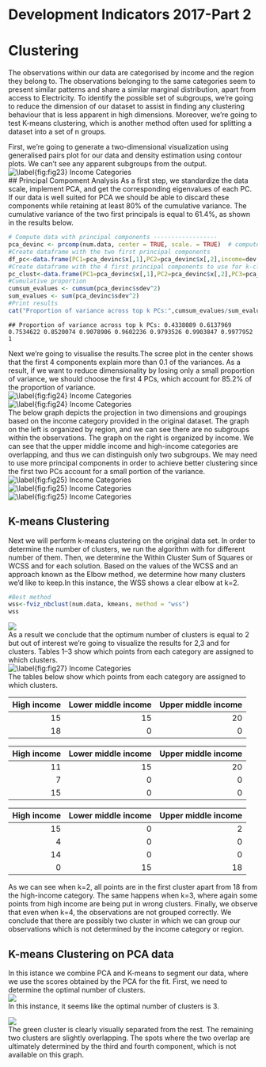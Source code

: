 Development Indicators 2017-Part 2
================

# Clustering

The observations within our data are categorised by income and the
region they belong to. The observations belonging to the same categories
seem to present similar patterns and share a similar marginal
distribution, apart from access to Electricity. To identify the possible
set of subgroups, we’re going to reduce the dimension of our dataset to
assist in finding any clustering behaviour that is less apparent in high
dimensions. Moreover, we’re going to test K-means clustering, which is
another method often used for splitting a dataset into a set of n
groups.

First, we’re going to generate a two-dimensional visualization using
generalised pairs plot for our data and density estimation using contour
plots. We can’t see any apparent subgroups from the output.
<img src="Development-Indicators-2017-PCA-Kclust_files/figure-gfm/Fig23-1.png" title="\label{fig:fig23} Income Categories" alt="\label{fig:fig23} Income Categories" style="display: block; margin: auto;" />
\## Principal Compoment Analysis As a first step, we standardize the
data scale, implement PCA, and get the corresponding eigenvalues of each
PC. If our data is well suited for PCA we should be able to discard
these components while retaining at least 80% of the cumulative
variance. The cumulative variance of the two first principals is equal
to 61.4%, as shown in the results below.

``` r
# Compute data with principal components ------------------
pca_devinc <- prcomp(num.data, center = TRUE, scale. = TRUE)  # compute principal components
#Create dataframe with the two first principal components 
df_pc<-data.frame(PC1=pca_devinc$x[,1],PC2=pca_devinc$x[,2],income=dev.inc$income,region=dev.inc$region)
#Create dataframe with the 4 first principal components to use for k-clustering
pc_clust<-data.frame(PC1=pca_devinc$x[,1],PC2=pca_devinc$x[,2],PC3=pca_devinc$x[,3],PC4=pca_devinc$x[,4])
#Cumulative proportion
cumsum_evalues <- cumsum(pca_devinc$sdev^2)
sum_evalues <- sum(pca_devinc$sdev^2)
#Print results
cat("Proportion of variance across top k PCs:",cumsum_evalues/sum_evalues,"\n")
```

    ## Proportion of variance across top k PCs: 0.4338089 0.6137969 0.7534622 0.8520074 0.9078906 0.9602236 0.9793526 0.9903847 0.9977952 1

Next we’re going to visualise the results.The scree plot in the center
shows that the first 4 components explain more than 0.1 of the
variances. As a result, if we want to reduce dimensionality by losing
only a small proportion of variance, we should choose the first 4 PCs,
which account for 85.2% of the proportion of variance.
<img src="Development-Indicators-2017-PCA-Kclust_files/figure-gfm/Fig24-1.png" title="\label{fig:fig24} Income Categories" alt="\label{fig:fig24} Income Categories" style="display: block; margin: auto;" /><img src="Development-Indicators-2017-PCA-Kclust_files/figure-gfm/Fig24-2.png" title="\label{fig:fig24} Income Categories" alt="\label{fig:fig24} Income Categories" style="display: block; margin: auto;" />
The below graph depicts the projection in two dimensions and groupings
based on the income category provided in the original dataset. The graph
on the left is organized by region, and we can see there are no
subgroups within the observations. The graph on the right is organized
by income. We can see that the upper middle income and high-income
categories are overlapping, and thus we can distinguish only two
subgroups. We may need to use more principal components in order to
achieve better clustering since the first two PCs account for a small
portion of the variance.
<img src="Development-Indicators-2017-PCA-Kclust_files/figure-gfm/Fig25-1.png" title="\label{fig:fig25} Income Categories" alt="\label{fig:fig25} Income Categories" style="display: block; margin: auto;" /><img src="Development-Indicators-2017-PCA-Kclust_files/figure-gfm/Fig25-2.png" title="\label{fig:fig25} Income Categories" alt="\label{fig:fig25} Income Categories" style="display: block; margin: auto;" /><img src="Development-Indicators-2017-PCA-Kclust_files/figure-gfm/Fig25-3.png" title="\label{fig:fig25} Income Categories" alt="\label{fig:fig25} Income Categories" style="display: block; margin: auto;" />

## K-means Clustering

Next we will perform k-means clustering on the original data set. In
order to determine the number of clusters, we run the algorithm with for
different number of them. Then, we determine the Within Cluster Sum of
Squares or WCSS and for each solution. Based on the values of the WCSS
and an approach known as the Elbow method, we determine how many
clusters we’d like to keep.In this instance, the WSS shows a clear elbow
at k=2.

``` r
#Best method
wss<-fviz_nbclust(num.data, kmeans, method = "wss")
wss
```

<img src="Development-Indicators-2017-PCA-Kclust_files/figure-gfm/unnamed-chunk-2-1.png" style="display: block; margin: auto;" />
As a result we conclude that the optimum number of clusters is equal to
2 but out of interest we’re going to visualize the results for 2,3 and
for clusters. Tables 1–3 show which points from each category are
assigned to which clusters.
<img src="Development-Indicators-2017-PCA-Kclust_files/figure-gfm/Fig27-1.png" title="\label{fig:fig27} Income Categories" alt="\label{fig:fig27} Income Categories" style="display: block; margin: auto;" />
The tables below show which points from each category are assigned to
which clusters.
<table>
<thead>
<tr>
<th style="text-align:right;">
High income
</th>
<th style="text-align:right;">
Lower middle income
</th>
<th style="text-align:right;">
Upper middle income
</th>
</tr>
</thead>
<tbody>
<tr>
<td style="text-align:right;">
15
</td>
<td style="text-align:right;">
15
</td>
<td style="text-align:right;">
20
</td>
</tr>
<tr>
<td style="text-align:right;">
18
</td>
<td style="text-align:right;">
0
</td>
<td style="text-align:right;">
0
</td>
</tr>
</tbody>
</table>
<table>
<thead>
<tr>
<th style="text-align:right;">
High income
</th>
<th style="text-align:right;">
Lower middle income
</th>
<th style="text-align:right;">
Upper middle income
</th>
</tr>
</thead>
<tbody>
<tr>
<td style="text-align:right;">
11
</td>
<td style="text-align:right;">
15
</td>
<td style="text-align:right;">
20
</td>
</tr>
<tr>
<td style="text-align:right;">
7
</td>
<td style="text-align:right;">
0
</td>
<td style="text-align:right;">
0
</td>
</tr>
<tr>
<td style="text-align:right;">
15
</td>
<td style="text-align:right;">
0
</td>
<td style="text-align:right;">
0
</td>
</tr>
</tbody>
</table>
<table>
<thead>
<tr>
<th style="text-align:right;">
High income
</th>
<th style="text-align:right;">
Lower middle income
</th>
<th style="text-align:right;">
Upper middle income
</th>
</tr>
</thead>
<tbody>
<tr>
<td style="text-align:right;">
15
</td>
<td style="text-align:right;">
0
</td>
<td style="text-align:right;">
2
</td>
</tr>
<tr>
<td style="text-align:right;">
4
</td>
<td style="text-align:right;">
0
</td>
<td style="text-align:right;">
0
</td>
</tr>
<tr>
<td style="text-align:right;">
14
</td>
<td style="text-align:right;">
0
</td>
<td style="text-align:right;">
0
</td>
</tr>
<tr>
<td style="text-align:right;">
0
</td>
<td style="text-align:right;">
15
</td>
<td style="text-align:right;">
18
</td>
</tr>
</tbody>
</table>

As we can see when k=2, all points are in the first cluster apart from
18 from the high-income category. The same happens when k=3, where again
some points from high income are being put in wrong clusters. Finally,
we observe that even when k=4, the observations are not grouped
correctly. We conclude that there are possibly two cluster in which we
can group our observations which is not determined by the income
category or region.

## K-means Clustering on PCA data

In this istance we combine PCA and K-means to segment our data, where we
use the scores obtained by the PCA for the fit. First, we need to
determine the optimal number of clusters.
<img src="Development-Indicators-2017-PCA-Kclust_files/figure-gfm/unnamed-chunk-4-1.png" style="display: block; margin: auto;" />
In this instance, it seems like the optimal number of clusters is 3.

<img src="Development-Indicators-2017-PCA-Kclust_files/figure-gfm/unnamed-chunk-5-1.png" style="display: block; margin: auto;" />
The green cluster is clearly visually separated from the rest. The
remaining two clusters are slightly overlapping. The spots where the two
overlap are ultimately determined by the third and fourth component,
which is not available on this graph.
